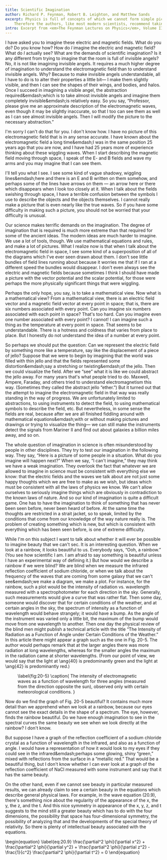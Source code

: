 ```yaml
---
title: Scientific Imagination
author: Richard P. Feynman, Robert B. Leighton, and Matthew Sands
excerpt: Physics is full of concepts of which we cannot form simple pictures.
    Therefore the authors, like most modern scientists, recommend taking a &ldquo;mathematical view.&rdquo;
intro: Excerpt from <em>The Feynman Lectures on Physics</em>, Volume II, 1964.
---
```




I have asked you to imagine these electric and magnetic fields.
What do you do?
Do you know how?
How do <em>I</em> imagine the electric and magnetic field?
What do <em>I</em> actually see?
What are the demands of scientific imagination?
Is it any different from trying to imagine that the room is full of invisible angels?
No, it is not like imagining invisible angels.
It requires a much higher degree of imagination to understand the electromagnetic field than to understand invisible angels.
Why?
Because to make invisible angels understandable, all I have to do is to alter their properties a little bit— I make them slightly visible, and then I can see the shapes of their wings, and bodies, and halos.
Once I succeed in imagining a visible angel, the abstraction required&emdash;which is to take almost invisible angels and imagine them completely invisible&emdash;is relatively easy.
So you say, &ldquo;Professor, please give me an approximate description of the electromagnetic waves, even though it may be slightly inaccurate, so that I too can see them as well as I can see almost invisible angels.
Then I will modify the picture to the necessary abstraction.&rdquo;


I&#39;m sorry I can&#39;t do that for you.
I don&#39;t know how.
I have no picture of this electromagnetic field that is in any sense accurate.
I have known about the electromagnetic field a long time&emdash;I was in the same position 25 years ago that you are now, and I have had 25 years more of experience thinking about these wiggling waves.
When I start describing the magnetic field moving through space, I speak of the <span class="math">E</span>- and <span class="math">B</span> fields and wave my arms and you may imagine that I can see them.


I&#39;ll tell you what I see.
I see some kind of vague shadowy, wiggling lines&emdash;here and there is an <span class="math">E</span> and <span class="math">B</span> written on them somehow, and perhaps some of the lines have arrows on them — an arrow here or there which disappears when I look too closely at it.
When I talk about the fields swishing through space, I have a terrible confusion between the symbols I use to describe the objects and the objects themselves.
I cannot really make a picture that is even nearly like the true waves.
So if you have some difficulty in making such a picture, you should not be worried that your difficulty is unusual.


Our science makes terrific demands on the imagination.
The degree of imagination that is required is much more extreme than that required for some of the ancient ideas. The modern ideas are much harder to imagine.
We use a lot of tools, though.
We use mathematical equations and rules, and make a lot of pictures.
What I realize now is that when I talk about the electromagnetic field in space, I see some kind of a superposition of all of the diagrams which I&#39;ve ever seen drawn about them.
I don&#39;t see little bundles of field lines running about because it worries me that if I ran at a different speed the bundles would disappear.
I don&#39;t even always see the electric and magnetic fields because sometimes I think I should have made a picture with the vector potential and the scalar potential, for those were perhaps the more physically significant things that were wiggling.


Perhaps the only hope, you say, is to take a mathematical view.
Now what is a mathematical view?
From a mathematical view, there is an electric field vector and a magnetic field vector at every point in space; that is, there are six numbers associated with every point.
Can you imagine six numbers associated with each point in space?
That&#39;s too hard.
Can you imagine even one number associated with every point?
I cannot!
I can imagine such a thing as the temperature at every point in space.
That seems to be understandable.
There is a hotness and coldness that varies from place to place.
But I honestly do not understand the idea of a number at every point.


So perhaps we should put the question: Can we represent the electric field by something more like a temperature, say like the displacement of a piece of jello?
Suppose that we were to begin by imagining that the world was filled with thin jello and that the fields represented some distortion&emdash;say a stretching or twisting&emdash;of the jello.
Then we could visualize the field. After we &ldquo;see&rdquo; what it is like we could abstract the jello away.
For many years that&#39;s what people tried to do. 
Maxwell, Ampere, Faraday, and others tried to understand electromagnetism this way.
(Sometimes they called the abstract jello &ldquo;ether.&rdquo;)
But it turned out that the attempt to imagine the electromagnetic field in that way was really standing in the way of progress.
We are unfortunately limited to abstractions, to using instruments to detect the field, to using mathematical symbols to describe the field, etc.
But nevertheless, in some sense the fields are real, because after we are all finished fiddling around with mathematical equations&emdash;with or without making pictures and drawings or trying to visualize the thing— we can still make the instruments detect the signals from Mariner II and find out about galaxies a billion miles away, and so on.


The whole question of imagination in science is often misunderstood by people in other disciplines. They try to test our imagination in the following way.
They say, &ldquo;Here is a picture of some people in a situation. What do you imagine will happen next?&rdquo;
When we say, &ldquo;I can&#39;t imagine,&rdquo; they may think we have a weak imagination.
They overlook the fact that whatever we are allowed to imagine in science must be consistent with everything else we know: that the electric fields and the waves we talk about are not just some happy thoughts which we are free to make as we wish, but ideas which must be consistent with all the laws of physics we know.
We can&#39;t allow ourselves to seriously imagine things which are obviously in contradiction to the known laws of nature. And so our kind of imagination is quite a difficult game.
One has to have the imagination to think of something that has never been seen before, never been heard of before.
At the same time the thoughts are restricted in a strait jacket, so to speak, limited by the conditions that come from our knowledge of the way nature really is.
The problem of creating something which is new, but which is consistent with everything which has been seen before, is one of extreme difficulty.


While I&#39;m on this subject I want to talk about whether it will ever be possible to imagine beauty that we can&#39;t sec.
It is an interesting question.
When we look at a rainbow, it looks beautiful to us.
Everybody says, &ldquo;Ooh, a rainbow.&rdquo;
(You see how scientific I am.
I am afraid to say something is beautiful unless I have an experimental way of defining it.)
But how would we describe a rainbow if we were blind?
We are blind when we measure the infrared reflection coefficient of sodium chloride, or when we talk about the frequency of the waves that are coming from some galaxy that we can&#39;t see&emdash;we make a diagram, we make a plot.
For instance, for the rainbow, such a plot would be the intensity of radiation vs. wavelength measured with a spectrophotometer for each direction in the sky.
Generally, such measurements would give a curve that was rather flat.
Then some day, someone would discover that for certain conditions of the weather, and at certain angles in the sky, the spectrum of intensity as a function of wavelength would behave strangely; it would have a bump.
As the angle of the instrument was varied only a little bit, the maximum of the bump would move from one wavelength to another.
Then one day the physical review of the blind men might publish a technical article with the title &ldquo;The Intensity of Radiation as a Function of Angle under Certain Conditions of the Weather.&rdquo;
In this article there might appear a graph such as the one in Fig. 20-5.
The author would perhaps remark that at the larger angles there was more radiation at long wavelengths, whereas for the smaller angles the maximum in the radiation came at shorter wavelengths.
(From our point of view, we would say that the light at \ang{40} is predominantly green and the light at \ang{42} is predominantly red.)


<figure>
\label{fig:20-5}
\caption{
    The intensity of electromagnetic waves as a function of wavelength for three angles (measured from the direction opposite the sun), observed only with certain meteorological conditions.
}
</figure>


Now do we find the graph of Fig. 20-5 beautiful?
It contains much more detail than we apprehend when we look at a rainbow, because our eyes cannot see the exact details in the shape of a spectrum.
The eye, however, finds the rainbow beautiful. Do we have enough imagination to see in the spectral curves the same beauty we see when we look directly at the rainbow? I don&#39;t know.


But suppose I have a graph of the reflection coefficient of a sodium chloride crystal as a function of wavelength in the infrared, and also as a function of angle.
I would have a representation of how it would look to my eyes if they could see in the infrared&emdash;perhaps some glowing, shiny &ldquo;green,&rdquo; mixed with reflections from the surface in a &ldquo;metallic red.&rdquo;
That would be a beautiful thing, but I don&#39;t know whether I can ever look at a graph of the reflection coefficient of NaCl measured with some instrument and say that it has the same beauty.


On the other hand, even if we cannot see beauty in particular measured results, we can already claim to see a certain beauty in the equations which describe general physical laws.
For example, in the wave equation (20.9), there&#39;s something nice about the regularity of the appearance of the <span class="math">x</span>, the <span class="math">y</span>, the <span class="math">z</span>, and the <span class="math">t</span>.
And this nice symmetry in appearance of the <span class="math">x</span>, <span class="math">y</span>, <span class="math">z</span>, and <span class="math">t</span> suggests to the mind still a greater beauty which has to do with the four dimensions, the possibility that space has four-dimensional symmetry, the possibility of analyzing that and the developments of the special theory of relativity.
So there is plenty of intellectual beauty associated with the equations.

\begin{equation}
    \label{eq:20.9}
    \frac{\partial^2 \phi}{\partial x^2} +
    \frac{\partial^2 \phi}{\partial y^2} +
    \frac{\partial^2 \phi}{\partial z^2} -
    \frac{1}{c^2} \frac{\partial^2 \phi}{\partial t^2} = 0
\end{equation}



